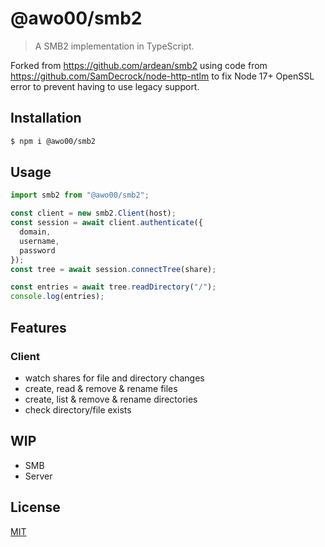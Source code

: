 # @awo00/smb2

> A SMB2 implementation in TypeScript.

Forked from https://github.com/ardean/smb2 using code from https://github.com/SamDecrock/node-http-ntlm to fix Node 17+ OpenSSL error to prevent having to use legacy support.

## Installation
```sh
$ npm i @awo00/smb2
```

## Usage
```ts
import smb2 from "@awo00/smb2";

const client = new smb2.Client(host);
const session = await client.authenticate({
  domain,
  username,
  password
});
const tree = await session.connectTree(share);

const entries = await tree.readDirectory("/");
console.log(entries);
```

## Features

### Client
- watch shares for file and directory changes
- create, read & remove & rename files
- create, list & remove & rename directories
- check directory/file exists

## WIP
- SMB
- Server

## License

[MIT](LICENSE.md)
